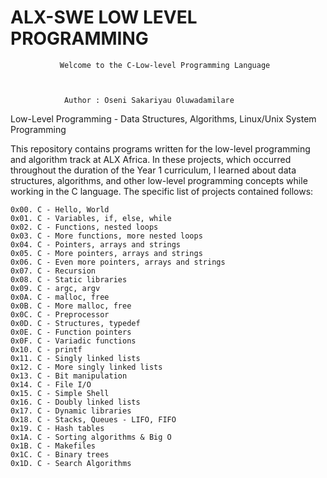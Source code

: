 # 			      ALX-SWE LOW LEVEL PROGRAMMING


		       Welcome to the C-Low-level Programming Language



			    Author : Oseni Sakariyau Oluwadamilare



Low-Level Programming - Data Structures, Algorithms, Linux/Unix System Programming

This repository contains programs written for the low-level programming and algorithm track at ALX Africa. In these projects, which occurred throughout the duration of the Year 1 curriculum, I learned about data structures, algorithms, and other low-level programming concepts while working in the C language. The specific list of projects contained follows:

    0x00. C - Hello, World
    0x01. C - Variables, if, else, while
    0x02. C - Functions, nested loops
    0x03. C - More functions, more nested loops
    0x04. C - Pointers, arrays and strings
    0x05. C - More pointers, arrays and strings
    0x06. C - Even more pointers, arrays and strings
    0x07. C - Recursion
    0x08. C - Static libraries
    0x09. C - argc, argv
    0x0A. C - malloc, free
    0x0B. C - More malloc, free
    0x0C. C - Preprocessor
    0x0D. C - Structures, typedef
    0x0E. C - Function pointers
    0x0F. C - Variadic functions
    0x10. C - printf
    0x11. C - Singly linked lists
    0x12. C - More singly linked lists
    0x13. C - Bit manipulation
    0x14. C - File I/O
    0x15. C - Simple Shell
    0x16. C - Doubly linked lists
    0x17. C - Dynamic libraries
    0x18. C - Stacks, Queues - LIFO, FIFO
    0x19. C - Hash tables
    0x1A. C - Sorting algorithms & Big O
    0x1B. C - Makefiles
    0x1C. C - Binary trees
    0x1D. C - Search Algorithms
